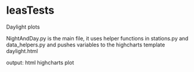 # leasTests
Daylight plots

NightAndDay.py is the main file, it uses helper functions in stations.py and data_helpers.py and pushes variables to the highcharts template daylight.html

output: html highcharts plot

